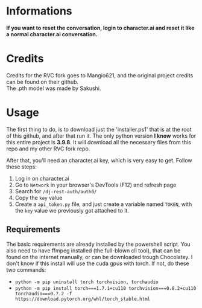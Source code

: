 # Informations

**If you want to reset the conversation, login to character.ai and reset it like a normal character.ai conversation.**

# Credits

Credits for the RVC fork goes to Mangio621, and the original project credits can be found on their github.  
The .pth model was made by Sakushi.

# Usage

The first thing to do, is to download just the 'installer.ps1' that is at the root of this github, and after that run it. The only python version **I know** works for this entire project is **3.9.8**. It will download all the necessary files from this repo and my other RVC fork repo.

After that, you'll need an character.ai key, which is very easy to get. Follow these steps: 
1. Log in on character.ai
2. Go to `Network` in your browser's DevTools (F12) and refresh page
3. Search for `/dj-rest-auth/auth0/`
4. Copy the `key` value
5. Create a `api_token.py` file, and just create a variable named `TOKEN`, with the `key` value we previously got attached to it.

## Requirements

The basic requirements are already installed by the powershell script. You also need to have ffmpeg installed (the full-blown cli tool), that can be found on the internet manually, or can be downloaded trough Chocolatey.
I don't know if this install will use the cuda gpus with torch. If not, do these two commands:
- `python -m pip uninstall torch torchvision, torchaudio`
- `python -m pip install torch===1.7.1+cu110 torchvision===0.8.2+cu110 torchaudio===0.7.2 -f https://download.pytorch.org/whl/torch_stable.html`
